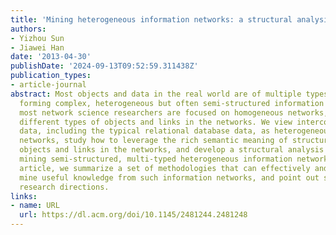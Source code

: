 ```yaml
---
title: 'Mining heterogeneous information networks: a structural analysis approach'
authors:
- Yizhou Sun
- Jiawei Han
date: '2013-04-30'
publishDate: '2024-09-13T09:52:59.311438Z'
publication_types:
- article-journal
abstract: Most objects and data in the real world are of multiple types, interconnected,
  forming complex, heterogeneous but often semi-structured information networks. However,
  most network science researchers are focused on homogeneous networks, without distinguishing
  different types of objects and links in the networks. We view interconnected, multityped
  data, including the typical relational database data, as heterogeneous information
  networks, study how to leverage the rich semantic meaning of structural types of
  objects and links in the networks, and develop a structural analysis approach on
  mining semi-structured, multi-typed heterogeneous information networks. In this
  article, we summarize a set of methodologies that can effectively and efficiently
  mine useful knowledge from such information networks, and point out some promising
  research directions.
links:
- name: URL
  url: https://dl.acm.org/doi/10.1145/2481244.2481248
---
```

